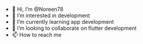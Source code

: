 - 👋 Hi, I’m @Noreen78
- 👀 I’m interested in development 
- 🌱 I’m currently learning app development 
- 💞️ I’m looking to collaborate on flutter development 
- 📫 How to reach me 

<!---
Noreen78/Noreen78 is a ✨ special ✨ repository because its `README.md` (this file) appears on your GitHub profile.
You can click the Preview link to take a look at your changes.
--->
